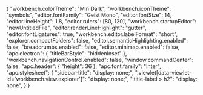 {
    "workbench.colorTheme": "Min Dark",
    "workbench.iconTheme": "symbols",
    "editor.fontFamily": "Geist Mono",
    "editor.fontSize": 14,
    "editor.lineHeight": 1.8,
    "editor.rulers": [80, 120],
    "workbench.startupEditor": "newUntitledFile",
    "editor.renderLineHighlight": "gutter",
    "editor.fontLigatures": true,
    "workbench.editor.labelFormat": "short",
    "explorer.compactFolders": false,
    "editor.semanticHighlighting.enabled": false,
    "breadcrumbs.enabled": false,
    "editor.minimap.enabled": false,
    "apc.electron": {
        "titleBarStyle": "hiddenInset"
    },
    "workbench.navigationControl.enabled": false,
    "window.commandCenter": false,
    "apc.header": {
        "height": 36
    },
    "apc.font.family": "Inter",
    "apc.stylesheet": {
        "sidebar-title": "display: none;",
        ".viewlet[data-viewlet-id='workbench.view.explorer']": "display: none;",
        ".title-label > h2": "display: none",
    }
}